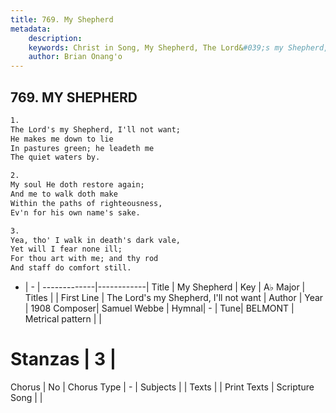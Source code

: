 ```yaml
---
title: 769. My Shepherd
metadata:
    description: 
    keywords: Christ in Song, My Shepherd, The Lord&#039;s my Shepherd, I&#039;ll not want, 
    author: Brian Onang'o
---
```



## 769. MY SHEPHERD

```txt
1.
The Lord's my Shepherd, I'll not want;
He makes me down to lie
In pastures green; he leadeth me
The quiet waters by.

2.
My soul He doth restore again;
And me to walk doth make
Within the paths of righteousness,
Ev'n for his own name's sake.

3.
Yea, tho' I walk in death's dark vale,
Yet will I fear none ill;
For thou art with me; and thy rod
And staff do comfort still.
```

- |   -  |
-------------|------------|
Title | My Shepherd |
Key | A♭ Major |
Titles |  |
First Line | The Lord&#039;s my Shepherd, I&#039;ll not want |
Author | 
Year | 1908
Composer| Samuel Webbe |
Hymnal|  - |
Tune| BELMONT |
Metrical pattern | |
# Stanzas | 3 |
Chorus | No |
Chorus Type | - |
Subjects |  |
Texts |  |
Print Texts | 
Scripture Song |  |
  
